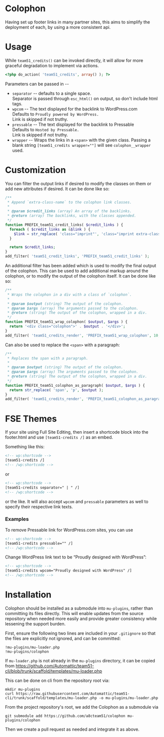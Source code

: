 Colophon
========

Having set up footer links in many partner sites, this aims to
simplify the deployment of each, by using a more consistent api.

Usage
=====

While `team51_credits()` can be invoked directly, it will allow
for more graceful degradation to implement via actions.

```php
<?php do_action( 'team51_credits', array() ); ?>
```

Parameters can be passed in --

* `separator` -- defaults to a single space.  
  Separator is passed through `esc_html()` on output, so don't include html tags.
* `wpcom` -- The text displayed for the backlink to WordPress.com  
  Defaults to `Proudly powered by WordPress.`  
  Link is skipped if not truthy.
* `pressable` -- The text displayed for the backlink to Pressable  
  Defaults to `Hosted by Pressable.`  
  Link is skipped if not truthy.
* `wrapper` -- Wraps the links in a `<span>` with the given class. Passing a blank string `[team51_credits wrapper=""]` will see `colophon__wrapper` used.

Customization
=============

You can filter the output links if desired to modify the classes on them or add new attributes if desired.  It can be done like so:

```php
/**
 * Append `extra-class-name` to the colophon link classes.
 * 
 * @param $credit_links (array) An array of the backlinks.
 * @return (array) The backlinks, with the classes appended.
 */
function PREFIX_team51_credit_links( $credit_links ) {
  foreach ( $credit_links as &$link ) {
    $link = str_replace( 'class="imprint"', 'class="imprint extra-class-name" ', $link );
  }

  return $credit_links;
}
add_filter( 'team51_credit_links', 'PREFIX_team51_credit_links' );
```

An additional filter has been added which is used to modify the final output of the colophon.  This can be used to add additional markup around the colophon, or to modify the output of the colophon itself.  It can be done like so:

```php
/**
 * Wraps the colophon in a div with a class of `colophon`.
 * 
 * @param $output (string) The output of the colophon.
 * @param $args (array) The arguments passed to the colophon.
 * @return (string) The output of the colophon, wrapped in a div.
 */
function PREFIX_team51_wrap_colophon( $output, $args ) {
  return '<div class="colophon">' . $output . '</div>';
}
add_filter( 'team51_credits_render', 'PREFIX_team51_wrap_colophon', 10, 2 );
```

Can also be used to replace the `<span>` with a paragraph:

```php
/**
 * Replaces the span with a paragraph.
 * 
 * @param $output (string) The output of the colophon.
 * @param $args (array) The arguments passed to the colophon.
 * @return (string) The output of the colophon, wrapped in a div.
 */
function PREFIX_team51_colophon_as_paragraph( $output, $args ) {
  return str_replace( 'span', 'p', $output );
}
add_filter( 'team51_credits_render', 'PREFIX_team51_colophon_as_paragraph', 10, 2 );
```

FSE Themes
==========

If your site using Full Site Editing, then insert a shortcode
block into the footer.html and use `[team51-credits /]` as an embed.

Something like this:

```html
<!-- wp:shortcode -->
[team51-credits /]
<!-- /wp:shortcode -->
```

or

```html
<!-- wp:shortcode -->
[team51-credits separator=" | " /]
<!-- /wp:shortcode -->
```

or the like.  It will also accept `wpcom` and `pressable` parameters
as well to specify their respective link texts.



### Examples

To remove Pressable link for WordPress.com sites, you can use

```html
<!-- wp:shortcode -->
[team51-credits pressable="" /]
<!-- /wp:shortcode -->
```

Change WordPress link text to be “Proudly designed with WordPress”:

```html
<!-- wp:shortcode -->
[team51-credits wpcom="Proudly designed with WordPress" /]
<!-- /wp:shortcode -->
```



Installation
============

Colophon should be installed as a submodule into `mu-plugins`, rather than committing its files directly.  This will enable updates from the source repository when needed more easily and provide greater consistency while lessening the support burden.

First, ensure the following two lines are included in your `.gitignore` so that the files are explicitly not ignored, and can be committed:

```
!mu-plugins/mu-loader.php
!mu-plugins/colophon
```

If `mu-loader.php` is not already in the `mu-plugins` directory, it can be copied from https://github.com/Automattic/team51-cli/blob/trunk/scaffold/templates/mu-loader.php

This can be done on cli from the repository root via:

```
mkdir mu-plugins
curl https://raw.githubusercontent.com/Automattic/team51-cli/trunk/scaffold/templates/mu-loader.php -o mu-plugins/mu-loader.php
```

From the project repository's root, we add the Colophon as a submodule via

```
git submodule add https://github.com/a8cteam51/colophon mu-plugins/colophon
```

Then we create a pull request as needed and integrate it as above.

